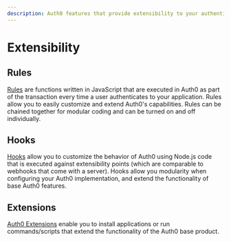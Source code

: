 ```yaml
---
description: Auth0 features that provide extensibility to your authentication and authorization flows.
---
```


# Extensibility

## Rules

[Rules](/rules) are functions written in JavaScript that are executed in Auth0 as part of the transaction every time a user authenticates to your application. Rules allow you to easily customize and extend Auth0's capabilities. Rules can be chained together for modular coding and can be turned on and off individually.

## Hooks

[Hooks](/hooks) allow you to customize the behavior of Auth0 using Node.js code that is executed against extensibility points (which are comparable to webhooks that come with a server). Hooks allow you modularity when configuring your Auth0 implementation, and extend the functionality of base Auth0 features.

## Extensions

[Auth0 Extensions](/extensions) enable you to install applications or run commands/scripts that extend the functionality of the Auth0 base product.
